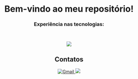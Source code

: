 <div>
  <h1 align="center">Bem-vindo ao meu repositório!</h1>
</div>

<h3 align="center">Experiência nas tecnologias:</h3><br/>

<p align="center">
    <img src="https://skillicons.dev/icons?i=js,python,nodejs,express,react,mysql" />
</p>

<h2 align="center">Contatos</h2>
<div align="center">
    <a href="mailto:santoss.coding@gmail.com">
        <img src="https://img.shields.io/badge/Gmail-D14836?style=for-the-badge&logo=gmail&logoColor=white" target="_blank" alt="Gmail">
    </a>
    <a href="https://www.linkedin.com/in/vitorsantss" target="_blank">
        <img src="https://img.shields.io/badge/-LinkedIn-%230077B5?style=for-the-badge&logo=linkedin&logoColor=white" target="_blank">
    </a>
</div>
